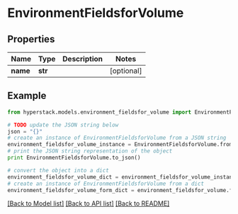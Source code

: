 # EnvironmentFieldsforVolume


## Properties

Name | Type | Description | Notes
------------ | ------------- | ------------- | -------------
**name** | **str** |  | [optional] 

## Example

```python
from hyperstack.models.environment_fieldsfor_volume import EnvironmentFieldsforVolume

# TODO update the JSON string below
json = "{}"
# create an instance of EnvironmentFieldsforVolume from a JSON string
environment_fieldsfor_volume_instance = EnvironmentFieldsforVolume.from_json(json)
# print the JSON string representation of the object
print EnvironmentFieldsforVolume.to_json()

# convert the object into a dict
environment_fieldsfor_volume_dict = environment_fieldsfor_volume_instance.to_dict()
# create an instance of EnvironmentFieldsforVolume from a dict
environment_fieldsfor_volume_form_dict = environment_fieldsfor_volume.from_dict(environment_fieldsfor_volume_dict)
```
[[Back to Model list]](../README.md#documentation-for-models) [[Back to API list]](../README.md#documentation-for-api-endpoints) [[Back to README]](../README.md)


